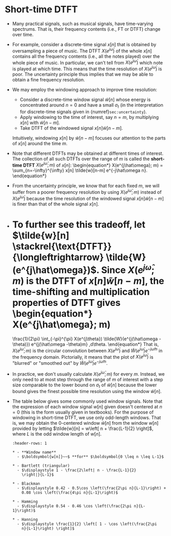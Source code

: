 # Short-time DTFT

* Many practical signals, such as musical signals, have time-varying
  spectrums. That is, their frequency contents (i.e., FT or DTFT)
  change over time. 

* For example, consider a discrete-time signal $x[n]$ that is obtained
  by oversampling a piece of music. The DTFT $X(e^{j\hat\omega})$ of
  the whole $x[n]$ contains all the frequency contents (i.e., all the
  notes played) over the whole piece of music.  In particular, we
  can't tell from $X(e^{j\hat\omega})$ which note is played at which
  time. This means that the time resolution of $X(e^{j\hat\omega})$ is
  poor. The uncertainty principle thus implies that we may be able to
  obtain a fine frequency resolution.

* We may employ the windowing approach to improve time
  resolution: 
  - Consider a discrete-time window signal $\tilde{w}[n]$ whose energy
    is concentrated around $n=0$ and have a small $\sigma_t$ (in the
    interpretation for discrete-time signals given in
    {numref}`sec:uncertainty`).
  - Apply windowing to the time of interest, say $n=m$, by multiplying
    $x[n]$ with $\tilde{w}[n-m]$.
  - Take DTFT of the windowed signal $x[n] \tilde{w}[n-m]$.
  
  Intuitively, windowing $x[n]$ by $\tilde{w}[n-m]$ focuses our
  attention to the parts of $x[n]$ around the time $m$.

* Note that different DTFTs may be obtained at different times of
  interest. The collection of all such DTFTs over the range of $m$ is
  called the **short-time DTFT** $X(e^{j\hat\omega}; m)$ of $x[n]$:
  \begin{equation*}
  X(e^{j\hat\omega}; m) = \sum_{n=-\infty}^{\infty} x[n]
  \tilde{w}[n-m] e^{-j\hat\omega n}.
  \end{equation*}

* From the uncertainty principle, we know that for each fixed $m$, we
  will suffer from a poorer frequency resolution by using
  $X(e^{j\hat\omega}; m)$ instead of $X(e^{j\hat\omega})$ because the
  time resolution of the windowed signal $x[n] \tilde{w}[n-m]$ is
  finer than that of the whole signal $x[n]$.

* To further see this tradeoff,  let $\tilde{w}[n]
  \stackrel{\text{DTFT}}{\longleftrightarrow}
  \tilde{W}(e^{j\hat\omega})$. Since $X(e^{j\hat\omega}; m)$
  is the DTFT of  $x[n] \tilde{w}[n-m]$, the time-shifting and
  multiplication properties of DTFT gives
  \begin{equation*}
  X(e^{j\hat\omega}; m)
  =
  \frac{1}{2\pi} \int_{-\pi}^{\pi} X(e^{j\theta})
  \tilde{W}(e^{j(\hat\omega -\theta)}) e^{j(\hat\omega -\theta)m}
  \,d\theta.
  \end{equation*}
  That is, $X(e^{j\hat\omega}; m)$ is the circular convolution between
  $X(e^{j\hat\omega})$ and $\tilde{W}(e^{j\hat\omega}) e^{-j\hat\omega
  m}$ in the frequency domain. Pictorially, it means that the plot of
  $X(e^{j\hat\omega})$ is "blurred" or "smoothed out" by
  $\tilde{W}(e^{j\hat\omega}) e^{-j\hat\omega m}$.

* In practice, we don't usually calculate $X(e^{j\hat\omega}; m)$ for
  every $m$. Instead, we only need to at most step through the range
  of $m$ of interest with a step size comparable to the lower bound on
  $\sigma_t$ of $\tilde{w}[n]$ because the lower bound gives the
  finest possible time resolution using the window $\tilde{w}[n]$.

* The table below gives some commonly used window signals. Note that
  the expression of each window signal $w[n]$ given doesn't centered
  at $n=0$ (this is the form usually given in textbooks). For the
  purpose of windowing in short-time DTFT, we use only odd-length
  windows. That is, we may obtain the $0$-centered window
  $\tilde{w}[n]$ from the window $w[n]$ provided by letting
  $\tilde{w}[n] = w\left[ n + \frac{L-1}{2} \right]$, where $L$ is the
  odd window length of $w[n]$.
  
  ```{list-table}
  :header-rows: 1
  
  * - **Window name**
    - $\boldsymbol{w[n]}~~$ **for** $\boldsymbol{0 \leq n \leq L-1}$ 

  * - Bartlett (triangular)
    - $\displaystyle 1 - \frac{2\left| n - \frac{L-1}{2}
      \right|}{L-1}$

  * - Blackman
    - $\displaystyle 0.42 - 0.5\cos \left(\frac{2\pi n}{L-1}\right) +
      0.08 \cos \left(\frac{4\pi n}{L-1}\right)$

  * - Hamming
    - $\displaystyle 0.54 - 0.46 \cos \left(\frac{2\pi n}{L-1}\right)$

  * - Hanning
    - $\displaystyle \frac{1}{2} \left[ 1 - \cos \left(\frac{2\pi
      n}{L-1}\right) \right]$
  ```
